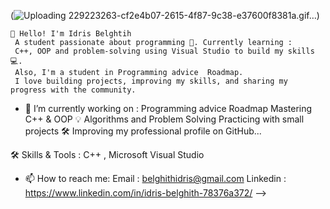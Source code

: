   

(![Uploading 229223263-cf2e4b07-2615-4f87-9c38-e37600f8381a.gif…]()) 

    👋 Hello! I'm Idris Belghtih  
     A student passionate about programming 🚀. Currently learning :
     C++, OOP and problem-solving using Visual Studio to build my skills 💻.
     Also, I'm a student in Programming advice  Roadmap.
     I love building projects, improving my skills, and sharing my progress with the community.
   




- 🔭 I’m currently working on :
Programming advice  Roadmap
Mastering C++ & OOP 💡
Algorithms and Problem Solving 
Practicing with small projects 🛠️
Improving my professional profile on GitHub...




🛠️ Skills & Tools  : 
C++ , Microsoft Visual Studio 


- 📫 How to reach me:
Email : belghithidris@gmail.com 
Linkedin : https://www.linkedin.com/in/idris-belghith-78376a372/ 
  -->
